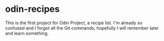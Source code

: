 # odin-recipes

This is the first project for Odin Project, a recipe list.  I'm already so confused and I forgot all the Git commands, hopefully I will remember later and learn something.